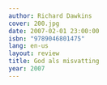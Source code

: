 ```yaml
---
author: Richard Dawkins
cover: 200.jpg
date: 2007-02-01 23:00:00
isbn: "9789046801475"
lang: en-us
layout: review
title: God als misvatting
year: 2007
---
```

